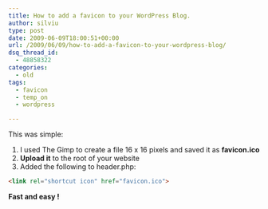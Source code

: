```yaml
---
title: How to add a favicon to your WordPress Blog.
author: silviu
type: post
date: 2009-06-09T18:00:51+00:00
url: /2009/06/09/how-to-add-a-favicon-to-your-wordpress-blog/
dsq_thread_id:
  - 48858322
categories:
  - old
tags:
  - favicon
  - temp_on
  - wordpress

---
```

This was simple:

  1. I used The Gimp to create a file 16 x 16 pixels and saved it as **favicon.ico**
  2. **Upload it** to the root of your website
  3. Added the following to header.php:

```html
<link rel="shortcut icon" href="favicon.ico">
```

**Fast and easy !**
